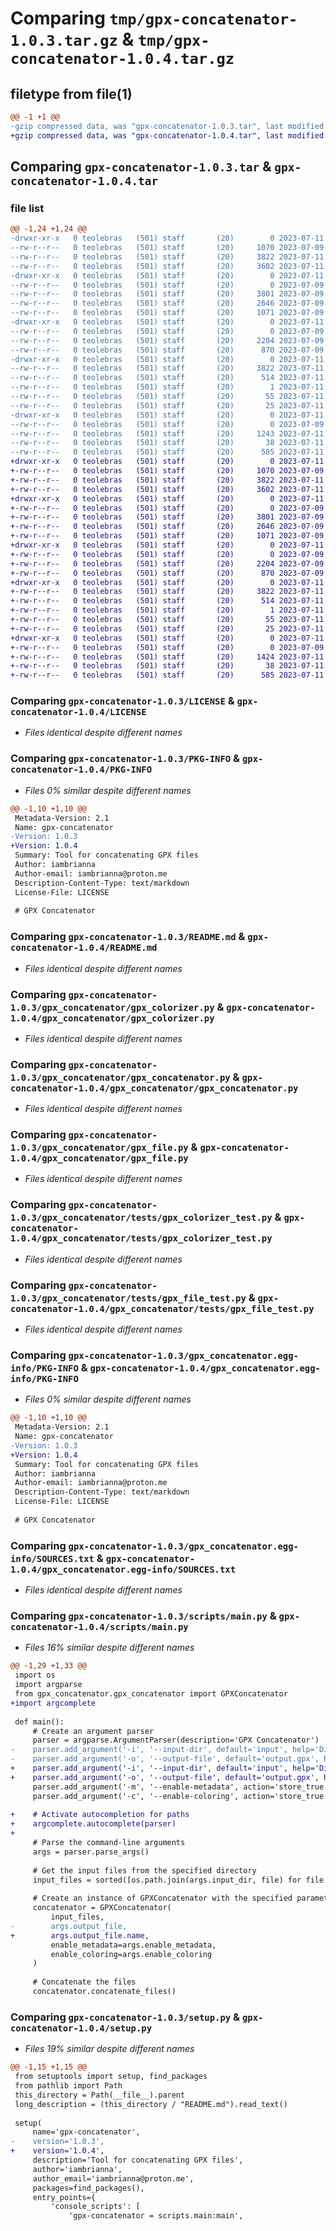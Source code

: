 # Comparing `tmp/gpx-concatenator-1.0.3.tar.gz` & `tmp/gpx-concatenator-1.0.4.tar.gz`

## filetype from file(1)

```diff
@@ -1 +1 @@
-gzip compressed data, was "gpx-concatenator-1.0.3.tar", last modified: Tue Jul 11 21:08:58 2023, max compression
+gzip compressed data, was "gpx-concatenator-1.0.4.tar", last modified: Tue Jul 11 21:27:26 2023, max compression
```

## Comparing `gpx-concatenator-1.0.3.tar` & `gpx-concatenator-1.0.4.tar`

### file list

```diff
@@ -1,24 +1,24 @@
-drwxr-xr-x   0 teolebras   (501) staff       (20)        0 2023-07-11 21:08:58.889330 gpx-concatenator-1.0.3/
--rw-r--r--   0 teolebras   (501) staff       (20)     1070 2023-07-09 14:10:22.000000 gpx-concatenator-1.0.3/LICENSE
--rw-r--r--   0 teolebras   (501) staff       (20)     3822 2023-07-11 21:08:58.887494 gpx-concatenator-1.0.3/PKG-INFO
--rw-r--r--   0 teolebras   (501) staff       (20)     3602 2023-07-11 21:07:45.000000 gpx-concatenator-1.0.3/README.md
-drwxr-xr-x   0 teolebras   (501) staff       (20)        0 2023-07-11 21:08:58.854107 gpx-concatenator-1.0.3/gpx_concatenator/
--rw-r--r--   0 teolebras   (501) staff       (20)        0 2023-07-09 14:02:20.000000 gpx-concatenator-1.0.3/gpx_concatenator/__init__.py
--rw-r--r--   0 teolebras   (501) staff       (20)     3801 2023-07-09 12:34:30.000000 gpx-concatenator-1.0.3/gpx_concatenator/gpx_colorizer.py
--rw-r--r--   0 teolebras   (501) staff       (20)     2646 2023-07-09 14:03:22.000000 gpx-concatenator-1.0.3/gpx_concatenator/gpx_concatenator.py
--rw-r--r--   0 teolebras   (501) staff       (20)     1071 2023-07-09 12:34:30.000000 gpx-concatenator-1.0.3/gpx_concatenator/gpx_file.py
-drwxr-xr-x   0 teolebras   (501) staff       (20)        0 2023-07-11 21:08:58.878183 gpx-concatenator-1.0.3/gpx_concatenator/tests/
--rw-r--r--   0 teolebras   (501) staff       (20)        0 2023-07-09 15:24:44.000000 gpx-concatenator-1.0.3/gpx_concatenator/tests/__init__.py
--rw-r--r--   0 teolebras   (501) staff       (20)     2204 2023-07-09 15:22:39.000000 gpx-concatenator-1.0.3/gpx_concatenator/tests/gpx_colorizer_test.py
--rw-r--r--   0 teolebras   (501) staff       (20)      870 2023-07-09 15:37:16.000000 gpx-concatenator-1.0.3/gpx_concatenator/tests/gpx_file_test.py
-drwxr-xr-x   0 teolebras   (501) staff       (20)        0 2023-07-11 21:08:58.874477 gpx-concatenator-1.0.3/gpx_concatenator.egg-info/
--rw-r--r--   0 teolebras   (501) staff       (20)     3822 2023-07-11 21:08:58.000000 gpx-concatenator-1.0.3/gpx_concatenator.egg-info/PKG-INFO
--rw-r--r--   0 teolebras   (501) staff       (20)      514 2023-07-11 21:08:58.000000 gpx-concatenator-1.0.3/gpx_concatenator.egg-info/SOURCES.txt
--rw-r--r--   0 teolebras   (501) staff       (20)        1 2023-07-11 21:08:58.000000 gpx-concatenator-1.0.3/gpx_concatenator.egg-info/dependency_links.txt
--rw-r--r--   0 teolebras   (501) staff       (20)       55 2023-07-11 21:08:58.000000 gpx-concatenator-1.0.3/gpx_concatenator.egg-info/entry_points.txt
--rw-r--r--   0 teolebras   (501) staff       (20)       25 2023-07-11 21:08:58.000000 gpx-concatenator-1.0.3/gpx_concatenator.egg-info/top_level.txt
-drwxr-xr-x   0 teolebras   (501) staff       (20)        0 2023-07-11 21:08:58.883477 gpx-concatenator-1.0.3/scripts/
--rw-r--r--   0 teolebras   (501) staff       (20)        0 2023-07-09 14:02:26.000000 gpx-concatenator-1.0.3/scripts/__init__.py
--rw-r--r--   0 teolebras   (501) staff       (20)     1243 2023-07-11 21:06:01.000000 gpx-concatenator-1.0.3/scripts/main.py
--rw-r--r--   0 teolebras   (501) staff       (20)       38 2023-07-11 21:08:58.891451 gpx-concatenator-1.0.3/setup.cfg
--rw-r--r--   0 teolebras   (501) staff       (20)      585 2023-07-11 21:07:57.000000 gpx-concatenator-1.0.3/setup.py
+drwxr-xr-x   0 teolebras   (501) staff       (20)        0 2023-07-11 21:27:26.558239 gpx-concatenator-1.0.4/
+-rw-r--r--   0 teolebras   (501) staff       (20)     1070 2023-07-09 14:10:22.000000 gpx-concatenator-1.0.4/LICENSE
+-rw-r--r--   0 teolebras   (501) staff       (20)     3822 2023-07-11 21:27:26.557509 gpx-concatenator-1.0.4/PKG-INFO
+-rw-r--r--   0 teolebras   (501) staff       (20)     3602 2023-07-11 21:07:45.000000 gpx-concatenator-1.0.4/README.md
+drwxr-xr-x   0 teolebras   (501) staff       (20)        0 2023-07-11 21:27:26.532336 gpx-concatenator-1.0.4/gpx_concatenator/
+-rw-r--r--   0 teolebras   (501) staff       (20)        0 2023-07-09 14:02:20.000000 gpx-concatenator-1.0.4/gpx_concatenator/__init__.py
+-rw-r--r--   0 teolebras   (501) staff       (20)     3801 2023-07-09 12:34:30.000000 gpx-concatenator-1.0.4/gpx_concatenator/gpx_colorizer.py
+-rw-r--r--   0 teolebras   (501) staff       (20)     2646 2023-07-09 14:03:22.000000 gpx-concatenator-1.0.4/gpx_concatenator/gpx_concatenator.py
+-rw-r--r--   0 teolebras   (501) staff       (20)     1071 2023-07-09 12:34:30.000000 gpx-concatenator-1.0.4/gpx_concatenator/gpx_file.py
+drwxr-xr-x   0 teolebras   (501) staff       (20)        0 2023-07-11 21:27:26.554063 gpx-concatenator-1.0.4/gpx_concatenator/tests/
+-rw-r--r--   0 teolebras   (501) staff       (20)        0 2023-07-09 15:24:44.000000 gpx-concatenator-1.0.4/gpx_concatenator/tests/__init__.py
+-rw-r--r--   0 teolebras   (501) staff       (20)     2204 2023-07-09 15:22:39.000000 gpx-concatenator-1.0.4/gpx_concatenator/tests/gpx_colorizer_test.py
+-rw-r--r--   0 teolebras   (501) staff       (20)      870 2023-07-09 15:37:16.000000 gpx-concatenator-1.0.4/gpx_concatenator/tests/gpx_file_test.py
+drwxr-xr-x   0 teolebras   (501) staff       (20)        0 2023-07-11 21:27:26.548111 gpx-concatenator-1.0.4/gpx_concatenator.egg-info/
+-rw-r--r--   0 teolebras   (501) staff       (20)     3822 2023-07-11 21:27:26.000000 gpx-concatenator-1.0.4/gpx_concatenator.egg-info/PKG-INFO
+-rw-r--r--   0 teolebras   (501) staff       (20)      514 2023-07-11 21:27:26.000000 gpx-concatenator-1.0.4/gpx_concatenator.egg-info/SOURCES.txt
+-rw-r--r--   0 teolebras   (501) staff       (20)        1 2023-07-11 21:27:26.000000 gpx-concatenator-1.0.4/gpx_concatenator.egg-info/dependency_links.txt
+-rw-r--r--   0 teolebras   (501) staff       (20)       55 2023-07-11 21:27:26.000000 gpx-concatenator-1.0.4/gpx_concatenator.egg-info/entry_points.txt
+-rw-r--r--   0 teolebras   (501) staff       (20)       25 2023-07-11 21:27:26.000000 gpx-concatenator-1.0.4/gpx_concatenator.egg-info/top_level.txt
+drwxr-xr-x   0 teolebras   (501) staff       (20)        0 2023-07-11 21:27:26.556198 gpx-concatenator-1.0.4/scripts/
+-rw-r--r--   0 teolebras   (501) staff       (20)        0 2023-07-09 14:02:26.000000 gpx-concatenator-1.0.4/scripts/__init__.py
+-rw-r--r--   0 teolebras   (501) staff       (20)     1424 2023-07-11 21:27:04.000000 gpx-concatenator-1.0.4/scripts/main.py
+-rw-r--r--   0 teolebras   (501) staff       (20)       38 2023-07-11 21:27:26.558845 gpx-concatenator-1.0.4/setup.cfg
+-rw-r--r--   0 teolebras   (501) staff       (20)      585 2023-07-11 21:27:09.000000 gpx-concatenator-1.0.4/setup.py
```

### Comparing `gpx-concatenator-1.0.3/LICENSE` & `gpx-concatenator-1.0.4/LICENSE`

 * *Files identical despite different names*

### Comparing `gpx-concatenator-1.0.3/PKG-INFO` & `gpx-concatenator-1.0.4/PKG-INFO`

 * *Files 0% similar despite different names*

```diff
@@ -1,10 +1,10 @@
 Metadata-Version: 2.1
 Name: gpx-concatenator
-Version: 1.0.3
+Version: 1.0.4
 Summary: Tool for concatenating GPX files
 Author: iambrianna
 Author-email: iambrianna@proton.me
 Description-Content-Type: text/markdown
 License-File: LICENSE
 
 # GPX Concatenator
```

### Comparing `gpx-concatenator-1.0.3/README.md` & `gpx-concatenator-1.0.4/README.md`

 * *Files identical despite different names*

### Comparing `gpx-concatenator-1.0.3/gpx_concatenator/gpx_colorizer.py` & `gpx-concatenator-1.0.4/gpx_concatenator/gpx_colorizer.py`

 * *Files identical despite different names*

### Comparing `gpx-concatenator-1.0.3/gpx_concatenator/gpx_concatenator.py` & `gpx-concatenator-1.0.4/gpx_concatenator/gpx_concatenator.py`

 * *Files identical despite different names*

### Comparing `gpx-concatenator-1.0.3/gpx_concatenator/gpx_file.py` & `gpx-concatenator-1.0.4/gpx_concatenator/gpx_file.py`

 * *Files identical despite different names*

### Comparing `gpx-concatenator-1.0.3/gpx_concatenator/tests/gpx_colorizer_test.py` & `gpx-concatenator-1.0.4/gpx_concatenator/tests/gpx_colorizer_test.py`

 * *Files identical despite different names*

### Comparing `gpx-concatenator-1.0.3/gpx_concatenator/tests/gpx_file_test.py` & `gpx-concatenator-1.0.4/gpx_concatenator/tests/gpx_file_test.py`

 * *Files identical despite different names*

### Comparing `gpx-concatenator-1.0.3/gpx_concatenator.egg-info/PKG-INFO` & `gpx-concatenator-1.0.4/gpx_concatenator.egg-info/PKG-INFO`

 * *Files 0% similar despite different names*

```diff
@@ -1,10 +1,10 @@
 Metadata-Version: 2.1
 Name: gpx-concatenator
-Version: 1.0.3
+Version: 1.0.4
 Summary: Tool for concatenating GPX files
 Author: iambrianna
 Author-email: iambrianna@proton.me
 Description-Content-Type: text/markdown
 License-File: LICENSE
 
 # GPX Concatenator
```

### Comparing `gpx-concatenator-1.0.3/gpx_concatenator.egg-info/SOURCES.txt` & `gpx-concatenator-1.0.4/gpx_concatenator.egg-info/SOURCES.txt`

 * *Files identical despite different names*

### Comparing `gpx-concatenator-1.0.3/scripts/main.py` & `gpx-concatenator-1.0.4/scripts/main.py`

 * *Files 16% similar despite different names*

```diff
@@ -1,29 +1,33 @@
 import os
 import argparse
 from gpx_concatenator.gpx_concatenator import GPXConcatenator
+import argcomplete
 
 def main():
     # Create an argument parser
     parser = argparse.ArgumentParser(description='GPX Concatenator')
-    parser.add_argument('-i', '--input-dir', default='input', help='Directory containing input files')
-    parser.add_argument('-o', '--output-file', default='output.gpx', help='Output file name')
+    parser.add_argument('-i', '--input-dir', default='input', help='Directory containing input files', type=argcomplete.completers.DirectoryCompleter())
+    parser.add_argument('-o', '--output-file', default='output.gpx', help='Output file name', type=argparse.FileType('w'))
     parser.add_argument('-m', '--enable-metadata', action='store_true', help='Enable metadata in the output file')
     parser.add_argument('-c', '--enable-coloring', action='store_true', help='Enable coloring in the output file')
 
+    # Activate autocompletion for paths
+    argcomplete.autocomplete(parser)
+
     # Parse the command-line arguments
     args = parser.parse_args()
 
     # Get the input files from the specified directory
     input_files = sorted([os.path.join(args.input_dir, file) for file in os.listdir(args.input_dir) if file.endswith('.gpx')])
 
     # Create an instance of GPXConcatenator with the specified parameters
     concatenator = GPXConcatenator(
         input_files,
-        args.output_file,
+        args.output_file.name,
         enable_metadata=args.enable_metadata,
         enable_coloring=args.enable_coloring
     )
 
     # Concatenate the files
     concatenator.concatenate_files()
```

### Comparing `gpx-concatenator-1.0.3/setup.py` & `gpx-concatenator-1.0.4/setup.py`

 * *Files 19% similar despite different names*

```diff
@@ -1,15 +1,15 @@
 from setuptools import setup, find_packages
 from pathlib import Path
 this_directory = Path(__file__).parent
 long_description = (this_directory / "README.md").read_text()
 
 setup(
     name='gpx-concatenator',
-    version='1.0.3',
+    version='1.0.4',
     description='Tool for concatenating GPX files',
     author='iambrianna',
     author_email='iambrianna@proton.me',
     packages=find_packages(),
     entry_points={
         'console_scripts': [
             'gpx-concatenator = scripts.main:main',
```

